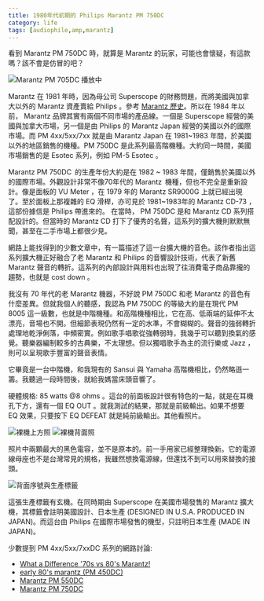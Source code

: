 ```yaml
---
title: 1980年代初期的 Philips Marantz PM 750DC
category: life
tags: [audiophile,amp,marantz]
---
```


看到 Marantz PM 750DC 時，就算是 Marantz 的玩家，可能也會懷疑，有這款嗎？該不會是仿冒的吧？

<img src="http://i.imgur.com/yMFnNdo.jpg" alt="Marantz PM 705DC 播放中" />

Marantz 在 1981 年時，因為母公司 Superscope 的財務問題，而將美國與加拿大以外的 Marantz 資產賣給 Philips 。參考 [Marantz 歷史](http://www.marantz.com.tw/tw/AboutUs/Pages/History.aspx)。所以在 1984 年以前， Marantz 品牌其實有兩個不同市場的產品線。一個是 Superscope 經營的美國與加拿大市場，另一個是由 Philips 的 Marantz Japan 經營的美國以外的國際市場。而 PM 4xx/5xx/7xx 就是由 Marantz Japan 在 1981~1983 年間，於美國以外的地區銷售的機種。PM 750DC 是此系列最高階機種。大約同一時間，美國市場銷售的是 Esotec 系列，例如 PM-5 Esotec 。

<!--more-->

Marantz PM 750DC  的生產年份大約是在 1982 ~ 1983 年間，僅銷售於美國以外的國際市場。外觀設計非常不像70年代的 Marantz  機種，但也不完全是重新設計。像是面板的 VU Meter ，在 1979 年的 Marantz SR9000G 上就已經出現了。至於面板上那複雜的 EQ 滑桿，亦可見於 1981~1983年的 Marantz CD-73 ，這部份據信是 Philips 帶進來的。 在當時， PM 750DC 是和 Marantz CD 系列搭配設計的。但當時的 Marantz CD 打下了優秀的名聲，這系列的擴大機則默默無聞，甚至在二手市場上都很少見。

網路上能找得到的少數文章中，有一篇描述了這一台擴大機的音色。該作者指出這系列擴大機正好融合了老 Marantz 和 Philips 的音響設計技術，代表了新舊 Marantz 聲音的轉折。這系列的內部設計與用料也出現了往消費電子商品靠攏的趨勢，也就是 cost down 。

我沒有 70 年代的老 Marantz 機器，不好說 PM 750DC 和老 Marantz 的音色有什麼差異。但就我個人的聽感，我認為 PM 750DC 的等級大約是在現代 PM 8005 這一級數，也就是中階機種。和高階機種相比，它在高、低兩端的延伸不太漂亮，音場也不開。但細節表現仍然有一定的水準，不會糊糊的。聲音的強弱轉折處理地乾淨俐落，中頻密實。例如歌手唱歌從強轉弱時，我幾乎可以聽到換氣的感覺。聽樂器編制較多的古典樂，不太理想。但以獨唱歌手為主的流行樂或 Jazz ，則可以呈現歌手豐富的聲音表情。

它畢竟是一台中階機，和我現有的 Sansui 與 Yamaha 高階機相比，仍然略遜一籌。我聽過一段時間後，就給我媽當床頭音響了。

硬體規格: 85 watts @8 ohms 。這台的前面板設計很有特色的一點，就是在耳機孔下方，還有一個 EQ OUT 。就我測試的結果，那就是前級輸出。如果不想要 EQ 效果，只要按下 EQ DEFEAT 就是純前級輸出。其他看照片。

<img src="http://i.imgur.com/aHoJC7j.jpg" alt="裸機上方照" />

<img src="http://i.imgur.com/KD5IhHf.jpg" alt="裸機背面照" />

照片中兩顆最大的黑色電容，並不是原本的。前一手用家已經整理換新。它的電源線母座也不是台灣常見的規格，我雖然想換電源線，但還找不到可以用來替換的接頭。

<img src="http://i.imgur.com/zjyMEs9.jpg" alt="背面序號與生產標籤" />

這張生產標籤有玄機。在同時期由 Superscope 在美國市場發售的 Marantz 擴大機，其標籤會註明美國設計、日本生產 (DESIGNED IN U.S.A. PRODUCED IN JAPAN)。而這台由 Philips 在國際市場發售的機型，只註明日本生產 (MADE IN JAPAN)。

少數提到 PM 4xx/5xx/7xxDC 系列的網路討論:

* [What a Difference '70s vs 80's Marantz!](http://www.audiokarma.org/forums/showthread.php?t=189583)
* [early 80's marantz (PM 450DC)](http://www.audiokarma.org/forums/showthread.php?t=92210)
* [Marantz PM 550DC](http://www.audiokarma.org/forums/showthread.php?t=209408)
* [Marantz PM 750DC](http://www.microcosmologist.com/blog/are-you-sure-youre-sure-theres-nothing-to-an-amp/)

